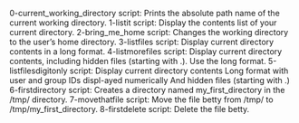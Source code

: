 0-current_working_directory       script: Prints the absolute path name of the current working directory.
1-listit                          script: Display the contents list of your current directory.
2-bring_me_home                   script: Changes the working directory to the user’s home directory.
3-listfiles                       script: Display current directory contents in a long format.
4-listmorefiles                   script: Display current directory contents, including hidden files (starting with .). Use the long format.
5-listfilesdigitonly            script: Display current directory contents Long format with user and group IDs displ-ayed numerically And hidden files (starting with .)
6-firstdirectory        script: Creates a directory named my_first_directory in the /tmp/ directory.
7-movethatfile          script: Move the file betty from /tmp/ to /tmp/my_first_directory.
8-firstdelete           script: Delete the file betty.
